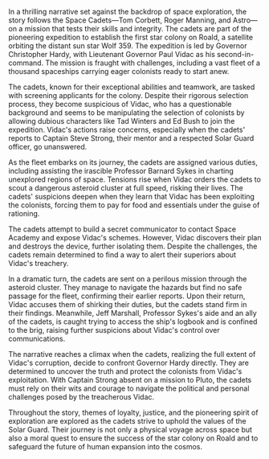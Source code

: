 In a thrilling narrative set against the backdrop of space exploration, the story follows the Space Cadets—Tom Corbett, Roger Manning, and Astro—on a mission that tests their skills and integrity. The cadets are part of the pioneering expedition to establish the first star colony on Roald, a satellite orbiting the distant sun star Wolf 359. The expedition is led by Governor Christopher Hardy, with Lieutenant Governor Paul Vidac as his second-in-command. The mission is fraught with challenges, including a vast fleet of a thousand spaceships carrying eager colonists ready to start anew.

The cadets, known for their exceptional abilities and teamwork, are tasked with screening applicants for the colony. Despite their rigorous selection process, they become suspicious of Vidac, who has a questionable background and seems to be manipulating the selection of colonists by allowing dubious characters like Tad Winters and Ed Bush to join the expedition. Vidac's actions raise concerns, especially when the cadets' reports to Captain Steve Strong, their mentor and a respected Solar Guard officer, go unanswered.

As the fleet embarks on its journey, the cadets are assigned various duties, including assisting the irascible Professor Barnard Sykes in charting unexplored regions of space. Tensions rise when Vidac orders the cadets to scout a dangerous asteroid cluster at full speed, risking their lives. The cadets' suspicions deepen when they learn that Vidac has been exploiting the colonists, forcing them to pay for food and essentials under the guise of rationing.

The cadets attempt to build a secret communicator to contact Space Academy and expose Vidac's schemes. However, Vidac discovers their plan and destroys the device, further isolating them. Despite the challenges, the cadets remain determined to find a way to alert their superiors about Vidac's treachery.

In a dramatic turn, the cadets are sent on a perilous mission through the asteroid cluster. They manage to navigate the hazards but find no safe passage for the fleet, confirming their earlier reports. Upon their return, Vidac accuses them of shirking their duties, but the cadets stand firm in their findings. Meanwhile, Jeff Marshall, Professor Sykes's aide and an ally of the cadets, is caught trying to access the ship's logbook and is confined to the brig, raising further suspicions about Vidac's control over communications.

The narrative reaches a climax when the cadets, realizing the full extent of Vidac's corruption, decide to confront Governor Hardy directly. They are determined to uncover the truth and protect the colonists from Vidac's exploitation. With Captain Strong absent on a mission to Pluto, the cadets must rely on their wits and courage to navigate the political and personal challenges posed by the treacherous Vidac.

Throughout the story, themes of loyalty, justice, and the pioneering spirit of exploration are explored as the cadets strive to uphold the values of the Solar Guard. Their journey is not only a physical voyage across space but also a moral quest to ensure the success of the star colony on Roald and to safeguard the future of human expansion into the cosmos.